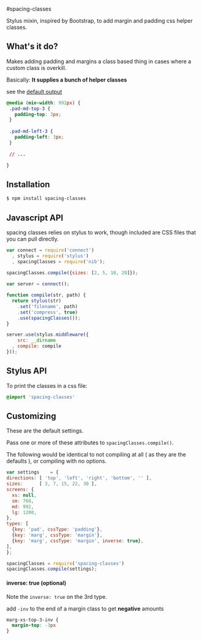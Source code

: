#spacing-classes

  Stylus mixin, inspired by Bootstrap, to add margin and padding css helper classes.

## What's it do?


Makes adding padding and margins a class based thing in cases where a custom class is overkill.

Basically: __It supplies a bunch of helper classes__

see the [default output](https://github.com/danschumann/spacing-classes/blob/master/spacing-classes.css)

 ```css
@media (min-width: 992px) {
  .pad-md-top-3 {
    padding-top: 3px;
  }
  
  .pad-md-left-3 {
    padding-left: 3px;
  }
  
  // ...

}
```


## Installation

```bash
$ npm install spacing-classes
```

## Javascript API

spacing classes relies on stylus to work, though included are CSS files that you can pull directly.

```javascript
var connect = require('connect')
  , stylus = require('stylus')
  , spacingClasses = require('nib');
  
spacingClasses.compile({sizes: [2, 5, 10, 20]});

var server = connect();

function compile(str, path) {
  return stylus(str)
	.set('filename', path)
	.set('compress', true)
	.use(spacingClasses());
}

server.use(stylus.middleware({
	src: __dirname
  , compile: compile
}));
```

## Stylus API

  To print the classes in a css file:

  ```css
  @import 'spacing-classes'
  ```




## Customizing 

These are the default settings.

Pass one or more of these attributes to `spacingClasses.compile()`.

The following would be identical to not compiling at all ( as they are the defaults ), or compiling with no options.

```javascript
var settings    = {
directions: [ 'top', 'left', 'right', 'bottom', '' ],
sizes:      [ 3, 7, 15, 22, 30 ],
screens: {
  xs: null,
  sm: 768,
  md: 992,
  lg: 1200,
},
types: [
  {key: 'pad', cssType: 'padding'},
  {key: 'marg', cssType: 'margin'},
  {key: 'marg', cssType: 'margin', inverse: true},
],
};

spacingClasses = require('spacing-classes')
spacingClasses.compile(settings);

```

#### inverse: true (optional)

Note the `inverse: true` on the 3rd type.

add `-inv` to the end of a margin class to get __negative__ amounts

```css
marg-xs-top-3-inv {
  margin-top: -3px
}
```
